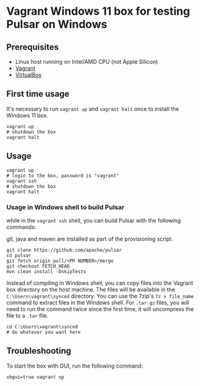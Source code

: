 # Vagrant Windows 11 box for testing Pulsar on Windows

## Prerequisites

- Linux host running on Intel/AMD CPU (not Apple Silicon)
- [Vagrant](https://www.vagrantup.com/)
- [VirtualBox](https://www.virtualbox.org/)

## First time usage

It's necessary to run `vagrant up` and `vagrant halt` once to install the Windows 11 box.

```shell
vagrant up
# shutdown the box
vagrant halt
```

## Usage

```shell
vagrant up
# login to the box, password is "vagrant"
vagrant ssh
# shutdown the box
vagrant halt
```

### Usage in Windows shell to build Pulsar

while in the `vagrant ssh` shell, you can build Pulsar with the following commands:

git, java and maven are installed as part of the provisioning script.

```shell
git clone https://github.com/apache/pulsar
cd pulsar
git fetch origin pull/<PR NUMBER>/merge
git checkout FETCH_HEAD
mvn clean install -DskipTests
```

Instead of compiling in Windows shell, you can copy files into the Vagrant box directory on the host machine. The files will be available in the `C:\Users\vagrant\synced` directory.
You can use the 7zip's `7z x file_name` command to extract files in the Windows shell. For `.tar.gz` files, you will need to run the command twice since the first time, it will uncompress the file to a `.tar` file.

```shell
cd C:\Users\vagrant\synced
# do whatever you want here
```

## Troubleshooting

To start the box with GUI, run the following command:

```shell
vbgui=true vagrant up
```
